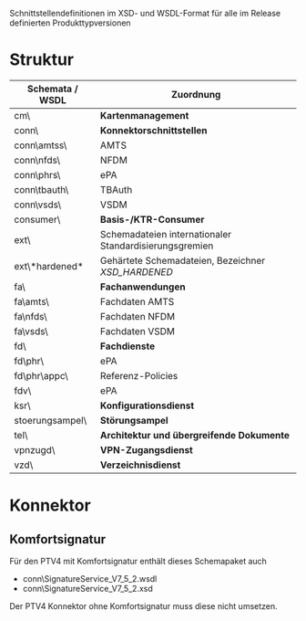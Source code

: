  Schnittstellendefinitionen im XSD- und WSDL-Format für alle im Release definierten Produkttypversionen

 # Struktur

| Schemata / WSDL   |Zuordnung 
|---                |---
|cm\                | __Kartenmanagement__
|conn\              | __Konnektorschnittstellen__
|conn\amtss\        | AMTS
|conn\nfds\         | NFDM
|conn\phrs\         | ePA
|conn\tbauth\       | TBAuth
|conn\vsds\         | VSDM
|consumer\          | __Basis-/KTR-Consumer__
|ext\          |Schemadateien internationaler Standardisierungsgremien
|ext\\\*hardened*   |Gehärtete Schemadateien, Bezeichner _XSD_HARDENED_
|fa\                |__Fachanwendungen__
|fa\amts\           |Fachdaten AMTS
|fa\nfds\           |Fachdaten NFDM
|fa\vsds\           |Fachdaten VSDM
|fd\                |__Fachdienste__
|fd\phr\            |ePA
|fd\phr\appc\       |Referenz-Policies
|fdv\               |ePA
|ksr\               |__Konfigurationsdienst__
|stoerungsampel\    |__Störungsampel__
|tel\               |__Architektur und übergreifende Dokumente__
|vpnzugd\           |__VPN-Zugangsdienst__
|vzd\               |__Verzeichnisdienst__

# Konnektor
## Komfortsignatur
Für den PTV4 mit Komfortsignatur enthält dieses Schemapaket auch
- conn\SignatureService_V7_5_2.wsdl
- conn\SignatureService_V7_5_2.xsd

Der PTV4 Konnektor ohne Komfortsignatur muss diese nicht umsetzen.
